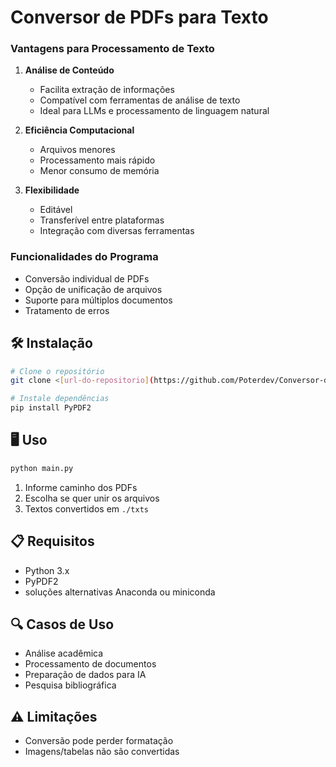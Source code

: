 # Conversor de PDFs para Texto


### Vantagens para Processamento de Texto

1. **Análise de Conteúdo**
   - Facilita extração de informações
   - Compatível com ferramentas de análise de texto
   - Ideal para LLMs e processamento de linguagem natural

2. **Eficiência Computacional**
   - Arquivos menores
   - Processamento mais rápido
   - Menor consumo de memória

3. **Flexibilidade**
   - Editável
   - Transferível entre plataformas
   - Integração com diversas ferramentas

### Funcionalidades do Programa

- Conversão individual de PDFs
- Opção de unificação de arquivos
- Suporte para múltiplos documentos
- Tratamento de erros

## 🛠️ Instalação


```bash
# Clone o repositório
git clone <[url-do-repositorio](https://github.com/Poterdev/Conversor-de-pdf_txt-POR-QUE-)>

# Instale dependências
pip install PyPDF2
```

## 🖥️ Uso

```bash
python main.py
```

1. Informe caminho dos PDFs
2. Escolha se quer unir os arquivos
3. Textos convertidos em `./txts`

## 📋 Requisitos
- Python 3.x
- PyPDF2
- soluções alternativas Anaconda ou miniconda

## 🔍 Casos de Uso
- Análise acadêmica
- Processamento de documentos
- Preparação de dados para IA
- Pesquisa bibliográfica

## ⚠️ Limitações
- Conversão pode perder formatação
- Imagens/tabelas não são convertidas
